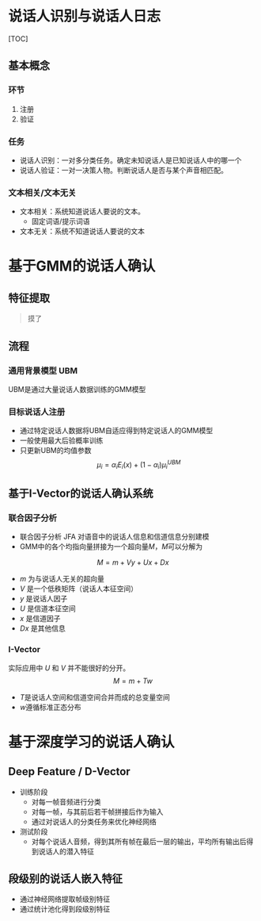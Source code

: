 # 说话人识别与说话人日志
[TOC]
## 基本概念
### 环节
1. 注册
2. 验证

### 任务
- 说话人识别：一对多分类任务。确定未知说话人是已知说话人中的哪一个
- 说话人验证：一对一决策人物。判断说话人是否与某个声音相匹配。

### 文本相关/文本无关
- 文本相关：系统知道说话人要说的文本。
  - 固定词语/提示词语
- 文本无关：系统不知道说话人要说的文本

# 基于GMM的说话人确认
## 特征提取
> 摸了

## 流程
### 通用背景模型 UBM
UBM是通过大量说话人数据训练的GMM模型

### 目标说话人注册
- 通过特定说话人数据将UBM自适应得到特定说话人的GMM模型
- 一般使用最大后验概率训练
- 只更新UBM的均值参数
$$ \mu_i = \alpha_i E_i(x) + (1-\alpha_i)\mu_i^{UBM} $$

## 基于I-Vector的说话人确认系统
### 联合因子分析
- 联合因子分析 JFA 对语音中的说话人信息和信道信息分别建模
- GMM中的各个均指向量拼接为一个超向量$M$，$M$可以分解为

$$ M = m +Vy + Ux + Dx $$
- $m$ 为与说话人无关的超向量
- $V$ 是一个低秩矩阵（说话人本征空间）
- $y$ 是说话人因子
- $U$ 是信道本征空间
- $x$ 是信道因子
- $Dx$ 是其他信息

### I-Vector
实际应用中 $U$ 和 $V$ 并不能很好的分开。
$$ M = m + Tw $$
- $T$是说话人空间和信道空间合并而成的总变量空间
- $w$遵循标准正态分布

# 基于深度学习的说话人确认
## Deep Feature / D-Vector
- 训练阶段
  - 对每一帧音频进行分类
  - 对每一帧，与其前后若干帧拼接后作为输入
  - 通过对说话人的分类任务来优化神经网络
- 测试阶段
  - 对每个说话人音频，得到其所有帧在最后一层的输出，平均所有输出后得到说话人的潜入特征

## 段级别的说话人嵌入特征
- 通过神经网络提取帧级别特征
- 通过统计池化得到段级别特征